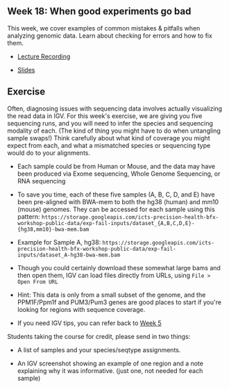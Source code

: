 ## Week 18: When good experiments go bad

This week, we cover examples of common mistakes & pitfalls when analyzing genomic data. Learn about checking for errors and how to fix them.

- [Lecture Recording](https://wustl.box.com/s/ad3j9xo22gn5hb9pw1043ljjqgkmb1me)

- [Slides](week18_bad_experiments.pdf)

## Exercise

Often, diagnosing issues with sequencing data involves actually visualizing the read data in IGV.  For this week's exercise, we are giving you five sequencing runs, and you will need to infer the species and sequencing modality of each.  (The kind of thing you might have to do when untangling sample swaps!)  Think carefully about what kind of coverage you might expect from each, and what a mismatched species or sequencing type would do to your alignments.

- Each sample could be from Human or Mouse, and the data may have been produced via Exome sequencing, Whole Genome Sequencing, or RNA sequencing

- To save you time, each of these five samples (A, B, C, D, and E) have been pre-aligned with BWA-mem to both the hg38 (human) and mm10 (mouse) genomes. They can be accessed for each sample using this pattern: `https://storage.googleapis.com/icts-precision-health-bfx-workshop-public-data/exp-fail-inputs/dataset_{A,B,C,D,E}-{hg38,mm10}-bwa-mem.bam`

- Example for Sample A, hg38:
`https://storage.googleapis.com/icts-precision-health-bfx-workshop-public-data/exp-fail-inputs/dataset_A-hg38-bwa-mem.bam`

- Though you could certainly download these somewhat large bams and then open them, IGV can load files directly from URLs, using `File > Open From URL`

- Hint: This data is only from a small subset of the genome, and the PPM1F/Ppm1f and PUM3/Pum3 genes are good places to start if you're looking for regions with sequence coverage.

- If you need IGV tips, you can refer back to [Week 5](https://github.com/genome/bfx-workshop/tree/master/lectures/week_05)

Students taking the course for credit, please send in two things:

- A list of samples and your species/seqtype assignments. 

- An IGV screenshot showing an example of one region and a note explaining why it was informative. (just one, not needed for each sample)


